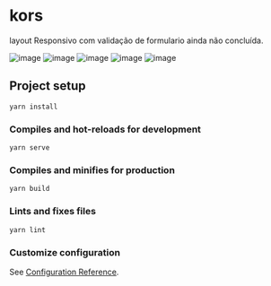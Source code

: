 # kors

layout Responsivo com validação de formulario ainda não concluída.

![image](https://user-images.githubusercontent.com/78916702/145459123-3b6af540-d284-4f7e-a972-543d7d9bc66d.png)
![image](https://user-images.githubusercontent.com/78916702/145459186-2929ee78-d4b3-4b13-b991-e14442f5ee43.png)
![image](https://user-images.githubusercontent.com/78916702/145459237-a394e868-fce0-45c3-89cf-38e807b3ad59.png)
![image](https://user-images.githubusercontent.com/78916702/145459387-0a114b65-4156-4e90-a0c6-1bf445bc5c3d.png)
![image](https://user-images.githubusercontent.com/78916702/145459442-7243f920-406a-4458-9a2d-2ad6f95e41b7.png)











## Project setup
```
yarn install
```

### Compiles and hot-reloads for development
```
yarn serve
```

### Compiles and minifies for production
```
yarn build
```

### Lints and fixes files
```
yarn lint
```

### Customize configuration
See [Configuration Reference](https://cli.vuejs.org/config/).
